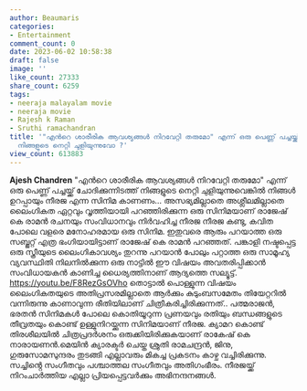 ```yaml
---
author: Beaumaris
categories:
- Entertainment
comment_count: 0
date: 2023-06-02 10:58:38
draft: false
image: ''
like_count: 27333
share_count: 6259
tags:
- neeraja malayalam movie
- neeraja movie
- Rajesh k Raman
- Sruthi ramachandran
title: '"എൻറെ ശാരീരിക ആവശ്യങ്ങൾ നിറവേറ്റി തരുമോ" എന്ന് ഒരു പെണ്ണ് പച്ചയ്ക്ക് ചോദിക്കുന്നിടത്ത്
  നിങ്ങളുടെ നെറ്റി ചുളിയുന്നുവോ ?'
view_count: 613883
---
```


**Ajesh Chandren** "എൻറെ ശാരീരിക ആവശ്യങ്ങൾ നിറവേറ്റി തരുമോ" എന്ന് ഒരു പെണ്ണ് പച്ചയ്ക്ക് ചോദിക്കുന്നിടത്ത് നിങ്ങളുടെ നെറ്റി ചുളിയുന്നുവെങ്കിൽ നിങ്ങൾ ഉറപ്പായും നീരജ എന്ന സിനിമ കാണണം... അസഭ്യമില്ലാതെ അശ്ലീലമില്ലാതെ ലൈംഗികത ഏറ്റവും വൃത്തിയായി പറഞ്ഞിരിക്കുന്ന ഒരു സിനിമയാണ് രാജേഷ് കെ രാമൻ രചനയും സംവിധാനവും നിർവഹിച്ച നീരജ [](https://cdn.boolokam.com/articles/2023/06/iiiiiio.jpg)നീരജ കണ്ടു, കവിത പോലെ വളരെ മനോഹരമായ ഒരു സിനിമ. ഇതുവരെ ആരും പറയാത്ത ഒരു സബ്ജറ്റ് എത്ര ഭംഗിയായിട്ടാണ് രാജേഷ് കെ രാമൻ പറഞ്ഞത്. പങ്കാളി നഷ്ടപ്പെട്ട ഒരു സ്ത്രീയുടെ ലൈംഗികാവശ്യം തുറന്നു പറയാൻ പോലും പറ്റാത്ത ഒരു സാമൂഹ്യ വ്യവസ്ഥിതി നിലനിൽക്കുന്ന ഒരു നാട്ടിൽ ഈ വിഷയം അവതരിപ്പിക്കാൻ സംവിധായകൻ കാണിച്ച ധൈര്യത്തിനാണ് ആദ്യത്തെ സല്യൂട്ട്. https://youtu.be/F8RezGsOVho തൊട്ടാൽ പൊള്ളുന്ന വിഷയം ലൈംഗികതയുടെ അതിപ്രസരമില്ലാതെ ആർക്കും കുടുംബസമേതം തിയേറ്ററിൽ വന്നിരുന്നു കാണാവുന്ന രീതിയിലാണ് ചിത്രീകരിച്ചിരിക്കുന്നത്.. പത്മരാജൻ, ഭരതൻ സിനിമകൾ പോലെ കൊതിയൂറുന്ന പ്രണയവും രതിയും ബന്ധങ്ങളുടെ തീവ്രതയും കൊണ്ട് ഉള്ളുനിറയ്ക്കുന്ന സിനിമയാണ് നീരജ. ക്യാമറ കൊണ്ട് തിരശീലയിൽ ചിത്രപ്രദർശനം ഒരുക്കിയിരിക്കുകയാണ് രാകേഷ് കെ നാരായണൻ.മെയിൻ ക്യാരക്ടർ ചെയ്ത ശ്രുതി രാമചന്ദ്രൻ, ജിനു, ഗുരുസോമസുന്ദരം തുടങ്ങി എല്ലാവരും മികച്ച പ്രകടനം കാഴ്ച വച്ചിരിക്കുന്നു. സച്ചിൻ്റെ സംഗീതവും പശ്ചാത്തല സംഗീതവും അതിഗംഭീരം. നീരജയ്ക്ക് നിറംചാർത്തിയ എല്ലാ പ്രിയപ്പെട്ടവർക്കും അഭിനന്ദനങ്ങൾ.